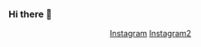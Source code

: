 ### Hi there 👋

<p align='center'>
<a href="https://instagram.com/iikyc">Instagram</a>
<a href="https://instagram.com//swiftbyk">Instagram2</a>
</p>

<!--
**iikyc/iikyc** is a ✨ _special_ ✨ repository because its `README.md` (this file) appears on your GitHub profile.

Here are some ideas to get you started:

- 🔭 I’m currently working on ...
- 🤔 I’m looking for help with ...
- 💬 Ask me about ...
-->
